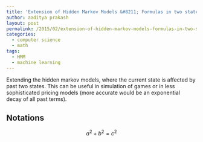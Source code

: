 ```yaml
---
title: 'Extension of Hidden Markov Models &#8211; Formulas in two state HMM'
author: aaditya prakash
layout: post
permalink: /2015/02/extension-of-hidden-markov-models-formulas-in-two-state-hmm/
categories:
  - computer science
  - math
tags:
  - HMM
  - machine learning
---
```

Extending the hidden markov models, where the current state is affected by past two states. This can be useful in simulation of games or in less sophisticated pricing models (more accurate would be an exponential decay of all past terms).

## Notations

$$ a^2 + b^2 = c^2 $$

